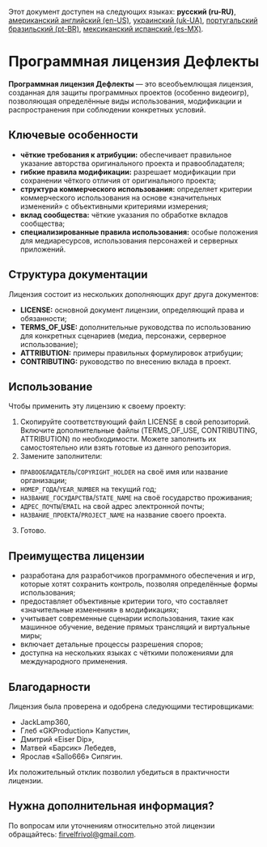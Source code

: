 Этот документ доступен на следующих языках: **русский (ru-RU)**, [американский английский (en-US)](/README.md), [украинский (uk-UA)](/other-langs/README_uk-UA.md), [португальский бразильский (pt-BR)](/other-langs/README_pt-BR.md), [мексиканский испанский (es-MX)](/other-langs/README_es-MX.md).

# Программная лицензия Дефлекты

**Программная лицензия Дефлекты** — это всеобъемлющая лицензия, созданная для защиты программных проектов (особенно видеоигр), позволяющая определённые виды использования, модификации и распространения при соблюдении конкретных условий.

## Ключевые особенности

* **чёткие требования к атрибуции:** обеспечивает правильное указание авторства оригинального проекта и правообладателя;
* **гибкие правила модификации:** разрешает модификации при сохранении чёткого отличия от оригинального проекта;
* **структура коммерческого использования:** определяет критерии коммерческого использования на основе «значительных изменений» с объективными критериями измерения;
* **вклад сообщества:** чёткие указания по обработке вкладов сообщества;
* **специализированные правила использования:** особые положения для медиаресурсов, использования персонажей и серверных приложений.

## Структура документации

Лицензия состоит из нескольких дополняющих друг друга документов:

* **LICENSE:** основной документ лицензии, определяющий права и обязанности;
* **TERMS_OF_USE:** дополнительные руководства по использованию для конкретных сценариев (медиа, персонажи, серверное использование);
* **ATTRIBUTION:** примеры правильных формулировок атрибуции;
* **CONTRIBUTING:** руководство по внесению вклада в проект.

## Использование

Чтобы применить эту лицензию к своему проекту:

1. Скопируйте соответствующий файл LICENSE в свой репозиторий. Включите дополнительные файлы (TERMS_OF_USE, CONTRIBUTING, ATTRIBUTION) по необходимости. Можете заполнить их самостоятельно или взять готовые из данного репозитория.
2. Замените заполнители:
  * `ПРАВООБЛАДАТЕЛЬ`/`COPYRIGHT_HOLDER` на своё имя или название организации;
  * `НОМЕР_ГОДА`/`YEAR_NUMBER` на текущий год;
  * `НАЗВАНИЕ_ГОСУДАРСТВА`/`STATE_NAME` на своё государство проживания;
  * `АДРЕС_ПОЧТЫ`/`EMAIL` на свой адрес электронной почты;
  * `НАЗВАНИЕ_ПРОЕКТА`/`PROJECT_NAME` на название своего проекта.
3. Готово.

## Преимущества лицензии

* разработана для разработчиков программного обеспечения и игр, которые хотят сохранить контроль, позволяя определённые формы использования;
* предоставляет объективные критерии того, что составляет «значительные изменения» в модификациях;
* учитывает современные сценарии использования, такие как машинное обучение, ведение прямых трансляций и виртуальные миры;
* включает детальные процессы разрешения споров;
* доступна на нескольких языках с чёткими положениями для международного применения.

## Благодарности

Лицензия была проверена и одобрена следующими тестировщиками:

* JackLamp360,
* Глеб «GKProduction» Капустин,
* Дмитрий «Eiser Dip»,
* Матвей «Барсик» Лебедев,
* Ярослав «Sallo666» Сипягин.

Их положительный отклик позволил убедиться в практичности лицензии.

## Нужна дополнительная информация?

По вопросам или уточнениям относительно этой лицензии обращайтесь: <firvelfrivol@gmail.com>.
